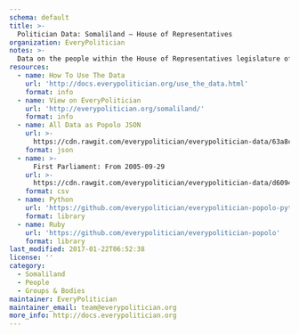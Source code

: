 ```yaml
---
schema: default
title: >-
  Politician Data: Somaliland — House of Representatives
organization: EveryPolitician
notes: >-
  Data on the people within the House of Representatives legislature of Somaliland.
resources:
  - name: How To Use The Data
    url: 'http://docs.everypolitician.org/use_the_data.html'
    format: info
  - name: View on EveryPolitician
    url: 'http://everypolitician.org/somaliland/'
    format: info
  - name: All Data as Popolo JSON
    url: >-
      https://cdn.rawgit.com/everypolitician/everypolitician-data/63a8c4826c46410f9988ea6623983ece5319d7bb/data/Somaliland/Representatives/ep-popolo-v1.0.json
    format: json
  - name: >-
      First Parliament: From 2005-09-29
    url: >-
      https://cdn.rawgit.com/everypolitician/everypolitician-data/d609454bf9eac7d203a166b34a700c2a26870836/data/Somaliland/Representatives/term-2005.csv
    format: csv
  - name: Python
    url: 'https://github.com/everypolitician/everypolitician-popolo-python'
    format: library
  - name: Ruby
    url: 'https://github.com/everypolitician/everypolitician-popolo'
    format: library
last_modified: 2017-01-22T06:52:38
license: ''
category:
  - Somaliland
  - People
  - Groups & Bodies
maintainer: EveryPolitician
maintainer_email: team@everypolitician.org
more_info: http://docs.everypolitician.org
---
```

